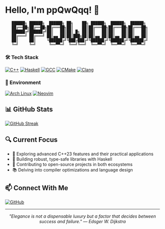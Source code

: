 # Hello, I'm ppQwQqq! 👋

```
   ██████╗ ██████╗  ██████╗ ██╗    ██╗ ██████╗  ██████╗  ██████╗ 
   ██╔══██╗██╔══██╗██╔═══██╗██║    ██║██╔═══██╗██╔═══██╗██╔═══██╗
   ██████╔╝██████╔╝██║   ██║██║ █╗ ██║██║   ██║██║   ██║██║   ██║
   ██╔═══╝ ██╔═══╝ ██║▄▄ ██║██║███╗██║██║▄▄ ██║██║▄▄ ██║██║▄▄ ██║
   ██║     ██║     ╚██████╔╝╚███╔███╔╝╚██████╔╝╚██████╔╝╚██████╔╝
   ╚═╝     ╚═╝      ╚══▀▀═╝  ╚══╝╚══╝  ╚══▀▀═╝  ╚══▀▀═╝  ╚══▀▀═╝
```

### 🛠️ Tech Stack

[![C++](https://img.shields.io/badge/C++-20•23-00599C?logo=cplusplus&logoColor=white)](https://isocpp.org/)
[![Haskell](https://img.shields.io/badge/Haskell-GHC%209.4.8+-5D4F85?logo=haskell&logoColor=white)](https://www.haskell.org/)
[![GCC](https://img.shields.io/badge/GCC-14+-F05032?logo=gnu&logoColor=white)](https://gcc.gnu.org)
[![CMake](https://img.shields.io/badge/CMake-3.28+-064F8C?logo=cmake&logoColor=white)](https://cmake.org)
[![Clang](https://img.shields.io/badge/Clang-18+-259BED?logo=llvm&logoColor=white)](https://clang.llvm.org/)

### 🐧 Environment

[![Arch Linux](https://img.shields.io/badge/Arch_Linux-1793D1?logo=arch-linux&logoColor=white)](https://archlinux.org)
[![Neovim](https://img.shields.io/badge/Neovim-0.9+-57A143?logo=neovim&logoColor=white)](https://neovim.io)

## 📊 GitHub Stats

[![GitHub Streak](https://streak-stats.demolab.com/?user=2876225417&theme=radical)](https://git.io/streak-stats)

## 🔍 Current Focus

- 🚀 Exploring advanced C++23 features and their practical applications
- 🧩 Building robust, type-safe libraries with Haskell
- 🔧 Contributing to open-source projects in both ecosystems
- 📚 Delving into compiler optimizations and language design

## 📫 Connect With Me

[![GitHub](https://img.shields.io/badge/GitHub-2876225417-181717?logo=github&logoColor=white)](https://github.com/2876225417)

---

<div align="center">
  <i>"Elegance is not a dispensable luxury but a factor that decides between success and failure." — Edsger W. Dijkstra</i>
</div>
